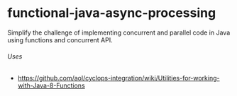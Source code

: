 # functional-java-async-processing

Simplify the challenge of implementing concurrent and parallel code in Java using functions and concurrent API.

###### Uses
- https://github.com/aol/cyclops-integration/wiki/Utilities-for-working-with-Java-8-Functions

